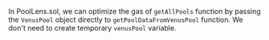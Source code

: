 In PoolLens.sol, we can optimize the gas of `getAllPools` function by passing the `VenusPool` object directly to `getPoolDataFromVenusPool` function. We don't need to create temporary `venusPool` variable.